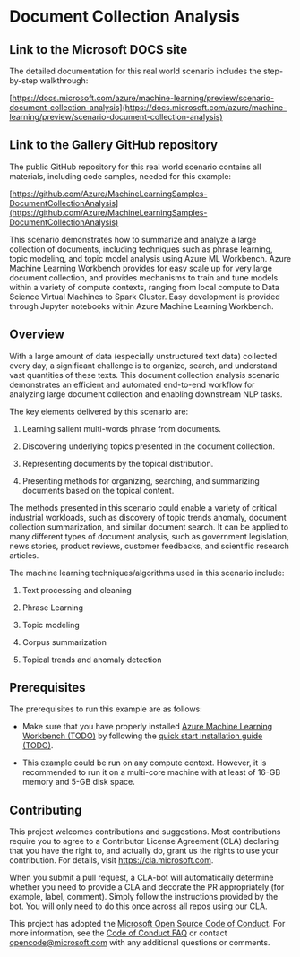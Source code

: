# Document Collection Analysis

## Link to the Microsoft DOCS site

The detailed documentation for this real world scenario includes the step-by-step walkthrough:

[https://docs.microsoft.com/azure/machine-learning/preview/scenario-document-collection-analysis](https://docs.microsoft.com/azure/machine-learning/preview/scenario-document-collection-analysis)

## Link to the Gallery GitHub repository

The public GitHub repository for this real world scenario contains all materials, including code samples, needed for this example:

[https://github.com/Azure/MachineLearningSamples-DocumentCollectionAnalysis](https://github.com/Azure/MachineLearningSamples-DocumentCollectionAnalysis)

This scenario demonstrates how to summarize and analyze a large collection of documents, including techniques such as phrase learning, topic modeling, and topic model analysis using Azure ML Workbench. Azure Machine Learning Workbench provides for easy scale up for very large document collection, and provides mechanisms to train and tune models within a variety of compute contexts, ranging from local compute to Data Science Virtual Machines to Spark Cluster. Easy development is provided through Jupyter notebooks within Azure Machine Learning Workbench.

## Overview

With a large amount of data (especially unstructured text data) collected every day, a significant challenge is to organize, search, and understand vast quantities of these texts. This document collection analysis scenario demonstrates an efficient and automated end-to-end workflow for analyzing large document collection and enabling downstream NLP tasks.

The key elements delivered by this scenario are:

1. Learning salient multi-words phrase from documents.

1. Discovering underlying topics presented in the document collection.

1. Representing documents by the topical distribution.

1. Presenting methods for organizing, searching, and summarizing documents based on the topical content.

The methods presented in this scenario could enable a variety of critical industrial workloads, such as discovery of topic trends anomaly, document collection summarization, and similar document search. It can be applied to many different types of document analysis, such as government legislation, news stories, product reviews, customer feedbacks, and scientific research articles.

The machine learning techniques/algorithms used in this scenario include:

1. Text processing and cleaning

1. Phrase Learning

1. Topic modeling

1. Corpus summarization

1. Topical trends and anomaly detection

## Prerequisites

The prerequisites to run this example are as follows:

* Make sure that you have properly installed [Azure Machine Learning Workbench (TODO)](https://docs.microsoft.com/azure/machine-learning/preview/overview-what-is-azure-ml) by following the [quick start installation guide (TODO)](https://docs.microsoft.com/azure/machine-learning/preview/quickstart-installation).

* This example could be run on any compute context. However, it is recommended to run it on a multi-core machine with at least of 16-GB memory and 5-GB disk space.

## Contributing

This project welcomes contributions and suggestions.  Most contributions require you to agree to a
Contributor License Agreement (CLA) declaring that you have the right to, and actually do, grant us
the rights to use your contribution. For details, visit https://cla.microsoft.com.

When you submit a pull request, a CLA-bot will automatically determine whether you need to provide
a CLA and decorate the PR appropriately (for example, label, comment). Simply follow the instructions
provided by the bot. You will only need to do this once across all repos using our CLA.

This project has adopted the [Microsoft Open Source Code of Conduct](https://opensource.microsoft.com/codeofconduct/).
For more information, see the [Code of Conduct FAQ](https://opensource.microsoft.com/codeofconduct/faq/) or
contact [opencode@microsoft.com](mailto:opencode@microsoft.com) with any additional questions or comments.
